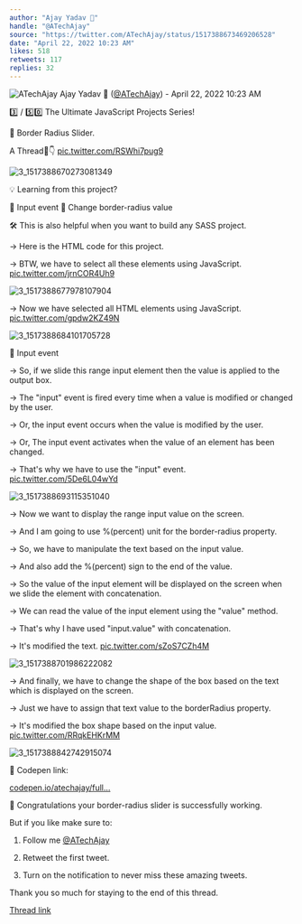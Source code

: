 ```yaml
---
author: "Ajay Yadav 🎯"
handle: "@ATechAjay"
source: "https://twitter.com/ATechAjay/status/1517388673469206528"
date: "April 22, 2022 10:23 AM"
likes: 518
retweets: 117
replies: 32
---
```

![ATechAjay](https://pbs.twimg.com/profile_images/1485567675111981057/mLsrcZdB_normal.jpg)
Ajay Yadav 🎯 ([@ATechAjay](https://twitter.com/ATechAjay)) - April 22, 2022 10:23 AM

3️⃣ / 5️⃣0️⃣ The Ultimate JavaScript Projects Series!

🎉 Border Radius Slider.

A Thread🧵👇 [pic.twitter.com/RSWhi7pug9](https://twitter.com/ATechAjay/status/1517388673469206528/photo/1)

![3_1517388670273081349](https://pbs.twimg.com/media/FQ7Y9MXUUAU5TO9.png)

💡 Learning from this project? 
 
📌 Input event
📌 Change border-radius value

🛠 This is also helpful when you want to build any SASS project.

→ Here is the HTML code for this project.

→ BTW, we have to select all these elements using JavaScript. [pic.twitter.com/jrnCOR4Uh9](https://twitter.com/ATechAjay/status/1517388682323406849/photo/1)

![3_1517388677978107904](https://pbs.twimg.com/media/FQ7Y9pEVsAAlOPV.png)

→ Now we have selected all HTML elements using JavaScript. [pic.twitter.com/gpdw2KZ49N](https://twitter.com/ATechAjay/status/1517388688472240128/photo/1)

![3_1517388684101705728](https://pbs.twimg.com/media/FQ7Y9_4UYAAzjCH.png)

📌 Input event

→ So, if we slide this range input element then the value is applied to the output box.

→ The "input" event is fired every time when a value is modified or changed by the user.

→ Or, the input event occurs when the value is modified by the user.

→ Or, The input event activates when the value of an element has been changed.

→ That's why we have to use the "input" event. [pic.twitter.com/5De6L04wYd](https://twitter.com/ATechAjay/status/1517388697255043073/photo/1)

![3_1517388693115351040](https://pbs.twimg.com/media/FQ7Y-hdVsAAPdPG.png)

→ Now we want to display the range input value on the screen.

→ And I am going to use %(percent) unit for the border-radius property.

→ So, we have to manipulate the text based on the input value.

→ And also add the %(percent) sign to the end of the value.

→ So the value of the input element will be displayed on the screen when we slide the element with concatenation.

→ We can read the value of the input element using the "value" method.

→ That's why I have used "input.value" with concatenation.

→ It's modified the text. [pic.twitter.com/sZoS7CZh4M](https://twitter.com/ATechAjay/status/1517388839706193921/photo/1)

![3_1517388701986222082](https://pbs.twimg.com/media/FQ7Y_CgUcAIRSXl.png)

→ And finally, we have to change the shape of the box based on the text which is displayed on the screen.

→ Just we have to assign that text value to the borderRadius property.

→ It's modified the box shape based on the input value. [pic.twitter.com/RRqkEHKrMM](https://twitter.com/ATechAjay/status/1517388847495090176/photo/1)

![3_1517388842742915074](https://pbs.twimg.com/media/FQ7ZHO3VIAIqBt6.png)

👀 Codepen link:

[codepen.io/atechajay/full…](https://codepen.io/atechajay/full/ExoJxzV)

🎉 Congratulations your border-radius slider is successfully working.

But if you like make sure to:

1. Follow me [@ATechAjay](https://twitter.com/ATechAjay)

2. Retweet the first tweet.

3. Turn on the notification to never miss these amazing tweets.

Thank you so much for staying to the end of this thread.

[Thread link](https://twitter.com/ATechAjay/status/1517388673469206528)